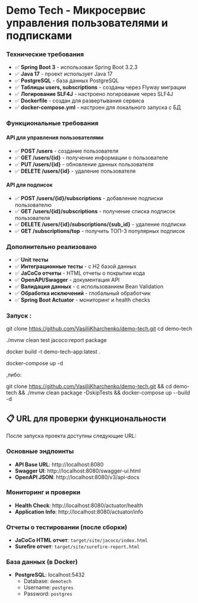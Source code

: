 # Demo Tech - Микросервис управления пользователями и подписками

### Технические требования
- ✅ **Spring Boot 3** - использован Spring Boot 3.2.3
- ✅ **Java 17** - проект использует Java 17
- ✅ **PostgreSQL** - база данных PostgreSQL
- ✅ **Таблицы users, subscriptions** - созданы через Flyway миграции
- ✅ **Логирование SLF4J** - настроено логирование через SLF4J
- ✅ **Dockerfile** - создан для развертывания сервиса
- ✅ **docker-compose.yml** - настроен для локального запуска с БД

### Функциональные требования

#### API для управления пользователями
- ✅ **POST /users** - создание пользователя
- ✅ **GET /users/{id}** - получение информации о пользователе
- ✅ **PUT /users/{id}** - обновление данных пользователя
- ✅ **DELETE /users/{id}** - удаление пользователя

#### API для подписок
- ✅ **POST /users/{id}/subscriptions** - добавление подписки пользователю
- ✅ **GET /users/{id}/subscriptions** - получение списка подписок пользователя
- ✅ **DELETE /users/{id}/subscriptions/{sub_id}** - удаление подписки
- ✅ **GET /subscriptions/top** - получить ТОП-3 популярных подписок

### Дополнительно реализовано
- ✅ **Unit тесты**
- ✅ **Интеграционные тесты** - с H2 базой данных
- ✅ **JaCoCo отчеты** - HTML отчеты о покрытии кода
- ✅ **OpenAPI/Swagger** - документация API
- ✅ **Валидация данных** - с использованием Bean Validation
- ✅ **Обработка исключений** - глобальный обработчик
- ✅ **Spring Boot Actuator** - мониторинг и health checks

### Запуск :

git clone https://github.com/VasiliiKharchenko/demo-tech.git
cd demo-tech

./mvnw clean test jacoco:report package

docker build -t demo-tech-app:latest .

docker-compose up -d

,либо:

git clone https://github.com/VasiliiKharchenko/demo-tech.git && cd demo-tech && ./mvnw clean package -DskipTests && docker-compose up --build -d


## 📋 URL для проверки функциональности

После запуска проекта доступны следующие URL:

### Основные эндпоинты
- **API Base URL**: http://localhost:8080
- **Swagger UI**: http://localhost:8080/swagger-ui.html
- **OpenAPI JSON**: http://localhost:8080/v3/api-docs

### Мониторинг и проверки
- **Health Check**: http://localhost:8080/actuator/health
- **Application Info**: http://localhost:8080/actuator/info

### Отчеты о тестировании (после сборки)
- **JaCoCo HTML отчет**: `target/site/jacoco/index.html`
- **Surefire отчет**: `target/site/surefire-report.html`

### База данных (в Docker)
- **PostgreSQL**: localhost:5432
    - Database: `demotech`
    - Username: `postgres`
    - Password: `postgres`